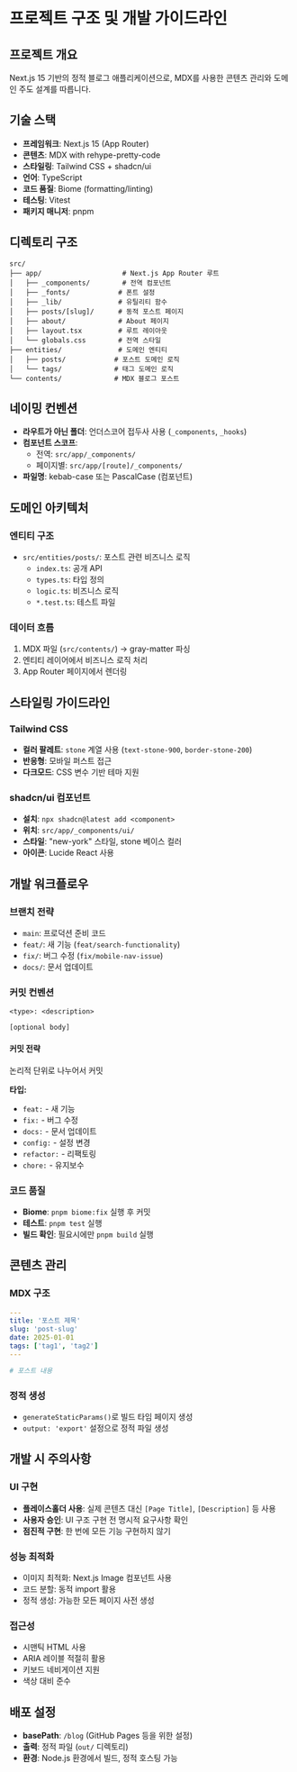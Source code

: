 # 프로젝트 구조 및 개발 가이드라인

## 프로젝트 개요

Next.js 15 기반의 정적 블로그 애플리케이션으로, MDX를 사용한 콘텐츠 관리와 도메인 주도 설계를 따릅니다.

## 기술 스택

- **프레임워크**: Next.js 15 (App Router)
- **콘텐츠**: MDX with rehype-pretty-code
- **스타일링**: Tailwind CSS + shadcn/ui
- **언어**: TypeScript
- **코드 품질**: Biome (formatting/linting)
- **테스팅**: Vitest
- **패키지 매니저**: pnpm

## 디렉토리 구조

```
src/
├── app/                    # Next.js App Router 루트
│   ├── _components/        # 전역 컴포넌트
│   ├── _fonts/            # 폰트 설정
│   ├── _lib/              # 유틸리티 함수
│   ├── posts/[slug]/      # 동적 포스트 페이지
│   ├── about/             # About 페이지
│   ├── layout.tsx         # 루트 레이아웃
│   └── globals.css        # 전역 스타일
├── entities/              # 도메인 엔티티
│   ├── posts/            # 포스트 도메인 로직
│   └── tags/             # 태그 도메인 로직
└── contents/             # MDX 블로그 포스트
```

## 네이밍 컨벤션

- **라우트가 아닌 폴더**: 언더스코어 접두사 사용 (`_components`, `_hooks`)
- **컴포넌트 스코프**: 
  - 전역: `src/app/_components/`
  - 페이지별: `src/app/[route]/_components/`
- **파일명**: kebab-case 또는 PascalCase (컴포넌트)

## 도메인 아키텍처

### 엔티티 구조
- `src/entities/posts/`: 포스트 관련 비즈니스 로직
  - `index.ts`: 공개 API
  - `types.ts`: 타입 정의
  - `logic.ts`: 비즈니스 로직
  - `*.test.ts`: 테스트 파일

### 데이터 흐름
1. MDX 파일 (`src/contents/`) → gray-matter 파싱
2. 엔티티 레이어에서 비즈니스 로직 처리
3. App Router 페이지에서 렌더링

## 스타일링 가이드라인

### Tailwind CSS
- **컬러 팔레트**: `stone` 계열 사용 (`text-stone-900`, `border-stone-200`)
- **반응형**: 모바일 퍼스트 접근
- **다크모드**: CSS 변수 기반 테마 지원

### shadcn/ui 컴포넌트
- **설치**: `npx shadcn@latest add <component>`
- **위치**: `src/app/_components/ui/`
- **스타일**: "new-york" 스타일, stone 베이스 컬러
- **아이콘**: Lucide React 사용

## 개발 워크플로우

### 브랜치 전략
- `main`: 프로덕션 준비 코드
- `feat/`: 새 기능 (`feat/search-functionality`)
- `fix/`: 버그 수정 (`fix/mobile-nav-issue`)
- `docs/`: 문서 업데이트

### 커밋 컨벤션
```
<type>: <description>

[optional body]
```

#### 커밋 전략

논리적 단위로 나누어서 커밋

**타입:**
- `feat:` - 새 기능
- `fix:` - 버그 수정
- `docs:` - 문서 업데이트
- `config:` - 설정 변경
- `refactor:` - 리팩토링
- `chore:` - 유지보수

### 코드 품질
- **Biome**: `pnpm biome:fix` 실행 후 커밋
- **테스트**: `pnpm test` 실행
- **빌드 확인**: 필요시에만 `pnpm build` 실행

## 콘텐츠 관리

### MDX 구조
```yaml
---
title: '포스트 제목'
slug: 'post-slug'
date: 2025-01-01
tags: ['tag1', 'tag2']
---

# 포스트 내용
```

### 정적 생성
- `generateStaticParams()`로 빌드 타임 페이지 생성
- `output: 'export'` 설정으로 정적 파일 생성

## 개발 시 주의사항

### UI 구현
- **플레이스홀더 사용**: 실제 콘텐츠 대신 `[Page Title]`, `[Description]` 등 사용
- **사용자 승인**: UI 구조 구현 전 명시적 요구사항 확인
- **점진적 구현**: 한 번에 모든 기능 구현하지 않기

### 성능 최적화
- 이미지 최적화: Next.js Image 컴포넌트 사용
- 코드 분할: 동적 import 활용
- 정적 생성: 가능한 모든 페이지 사전 생성

### 접근성
- 시맨틱 HTML 사용
- ARIA 레이블 적절히 활용
- 키보드 네비게이션 지원
- 색상 대비 준수

## 배포 설정

- **basePath**: `/blog` (GitHub Pages 등을 위한 설정)
- **출력**: 정적 파일 (`out/` 디렉토리)
- **환경**: Node.js 환경에서 빌드, 정적 호스팅 가능